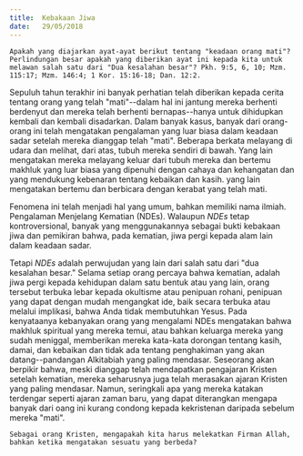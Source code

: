 ```yaml
---
title:  Kebakaan Jiwa
date:   29/05/2018
---
```


`Apakah yang diajarkan ayat-ayat berikut tentang "keadaan orang mati"? Perlindungan besar apakah yang diberikan ayat ini kepada kita untuk melawan salah satu dari "Dua kesalahan besar"? Pkh. 9:5, 6, 10; Mzm. 115:17; Mzm. 146:4; 1 Kor. 15:16-18; Dan. 12:2.`

Sepuluh tahun terakhir ini banyak perhatian telah diberikan kepada cerita tentang orang yang telah "mati"--dalam hal ini jantung mereka berhenti berdenyut dan mereka telah berhenti bernapas--hanya untuk dihidupkan kembali dan kembali disadarkan. Dalam banyak kasus, banyak dari orang-orang ini telah mengatakan pengalaman yang luar biasa dalam keadaan sadar setelah mereka dianggap telah "mati". Beberapa berkata melayang di udara dan melihat, dari atas, tubuh mereka sendiri di bawah. Yang lain mengatakan mereka melayang keluar dari tubuh mereka dan bertemu makhluk yang luar biasa yang dipenuhi dengan cahaya dan kehangatan dan yang mendukung kebenaran tentang kebaikan dan kasih. yang lain mengatakan bertemu dan berbicara dengan kerabat yang telah mati.

Fenomena ini telah menjadi hal yang umum, bahkan memiliki nama ilmiah. Pengalaman Menjelang Kematian (NDEs). Walaupun *NDEs* tetap kontroversional, banyak yang menggunakannya sebagai bukti kebakaan jiwa dan pemikiran bahwa, pada kematian, jiwa pergi kepada alam lain dalam keadaan sadar.

Tetapi *NDEs* adalah perwujudan yang lain dari salah satu dari "dua kesalahan besar." Selama setiap orang percaya bahwa kematian, adalah jiwa pergi kepada kehidupan dalam satu bentuk atau yang lain, orang tersebut terbuka lebar kepada okultisme atau penipuan rohani, penipuan yang dapat dengan mudah mengangkat ide, baik secara terbuka atau melalui implikasi, bahwa Anda tidak membutuhkan Yesus. Pada kenyataanya kebanyakan orang yang mengalami NDEs mengatakan bahwa makhluk spiritual yang mereka temui, atau bahkan keluarga mereka yang sudah meniggal, memberikan mereka kata-kata dorongan tentang kasih, damai, dan kebaikan dan tidak ada tentang penghakiman yang akan datang--pandangan Alkitabiah yang paling mendasar. Seseorang akan berpikir bahwa, meski dianggap telah mendapatkan pengajaran Kristen setelah kematian, mereka seharusnya juga telah merasakan ajaran Kristen yang paling mendasar. Namun, seringkali apa yang mereka katakan terdengar seperti ajaran zaman baru, yang dapat diterangkan mengapa banyak dari oang ini kurang condong kepada kekristenan daripada sebelum mereka "mati".

`Sebagai orang Kristen, mengapakah kita harus melekatkan Firman Allah, bahkan ketika mengatakan sesuatu yang berbeda?`